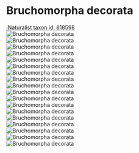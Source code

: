 
Bruchomorpha decorata
=====================
  
[iNaturalist taxon id: 818598](https://www.inaturalist.org/taxa/818598)  
![Bruchomorpha decorata](https://inaturalist-open-data.s3.amazonaws.com/photos/238893575/medium.jpeg)  
![Bruchomorpha decorata](https://inaturalist-open-data.s3.amazonaws.com/photos/231749290/medium.jpeg)  
![Bruchomorpha decorata](https://inaturalist-open-data.s3.amazonaws.com/photos/231749809/medium.jpeg)  
![Bruchomorpha decorata](https://inaturalist-open-data.s3.amazonaws.com/photos/231749844/medium.jpeg)  
![Bruchomorpha decorata](https://inaturalist-open-data.s3.amazonaws.com/photos/231749880/medium.jpeg)  
![Bruchomorpha decorata](https://inaturalist-open-data.s3.amazonaws.com/photos/158269254/medium.jpeg)  
![Bruchomorpha decorata](https://inaturalist-open-data.s3.amazonaws.com/photos/156923346/medium.jpeg)  
![Bruchomorpha decorata](https://inaturalist-open-data.s3.amazonaws.com/photos/156923665/medium.jpeg)  
![Bruchomorpha decorata](https://inaturalist-open-data.s3.amazonaws.com/photos/156923664/medium.jpeg)  
![Bruchomorpha decorata](https://inaturalist-open-data.s3.amazonaws.com/photos/238893575/medium.jpeg)  
![Bruchomorpha decorata](https://inaturalist-open-data.s3.amazonaws.com/photos/231749290/medium.jpeg)  
![Bruchomorpha decorata](https://inaturalist-open-data.s3.amazonaws.com/photos/231749809/medium.jpeg)  
![Bruchomorpha decorata](https://inaturalist-open-data.s3.amazonaws.com/photos/231749844/medium.jpeg)  
![Bruchomorpha decorata](https://inaturalist-open-data.s3.amazonaws.com/photos/231749880/medium.jpeg)  
![Bruchomorpha decorata](https://inaturalist-open-data.s3.amazonaws.com/photos/158269254/medium.jpeg)  
![Bruchomorpha decorata](https://inaturalist-open-data.s3.amazonaws.com/photos/156923346/medium.jpeg)  
![Bruchomorpha decorata](https://inaturalist-open-data.s3.amazonaws.com/photos/156923665/medium.jpeg)  
![Bruchomorpha decorata](https://inaturalist-open-data.s3.amazonaws.com/photos/156923664/medium.jpeg)